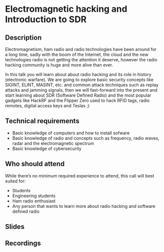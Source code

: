 # Electromagnetic hacking and Introduction to SDR

## Description

Electromagnetism, ham radio and radio technologies have been around for a long time, sadly with the boom of the Internet, the cloud and the new technologies radio is not getting the attention it deserve, however the radio hacking community is huge and more alive than ever.

In this talk you will learn about about radio hacking and its role in history (electronic warfare). We are going to explore basic security concepts like SIGINT, ELINT, MASINT, etc. and common attack techniques such as replay attacks and jamming signals, then we will fast-forward into the present and start learning about SDR (Software Defined Radio) and the most popular gadgets like HackRF and the Flipper Zero used to hack RFID tags, radio remotes, digital access keys and Teslas ;)

## Technical requirements

- Basic knowledge of computers and how to install sofware
- Basic knowledge of radio and concepts such as frequency, radio waves, radar and the electromagnetic spectrum
- Basic knowledge of cybersecurity

## Who should attend

While there’s no minimum required experience to attend, this call will best suited for:

- Students
- Engineering students
- Ham radio enthusiast
- Any person that wants to learn more about radio hacking and software defined radio

## Slides

## Recordings
